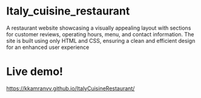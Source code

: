 # Italy_cuisine_restaurant
 A restaurant website showcasing a visually appealing layout with sections for customer reviews, operating hours, menu, and contact information. The site is built using only HTML and CSS, ensuring a clean and efficient design for an enhanced user experience
# Live demo!
https://kkamranvv.github.io/ItalyCuisineRestaurant/
